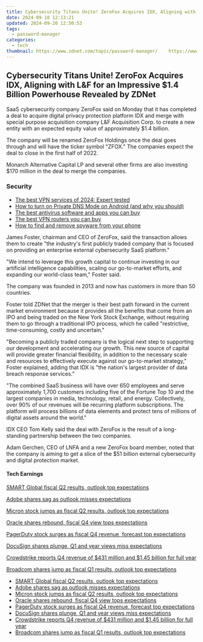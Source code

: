 ```yaml
---
title: Cybersecurity Titans Unite! ZeroFox Acquires IDX, Aligning with L&F for an Impressive $1.4 Billion Powerhouse Revealed by ZDNet
date: 2024-09-18 12:13:21
updated: 2024-09-20 12:50:53
tags:
  - password-manager
categories:
  - tech
thumbnail: https://www.zdnet.com/topic/password-manager/    https://www.zdnet.com/a/img/resize/fa949a1ea1b28c106a8d8faa2ea7139f831bb71f/2021/09/14/501d34df-90d3-4830-a6e0-a9e590bd4370/cybersecurity-1.jpg?width=170&height=128&fit=crop&auto=webp
---
```


## Cybersecurity Titans Unite! ZeroFox Acquires IDX, Aligning with L&F for an Impressive $1.4 Billion Powerhouse Revealed by ZDNet

SaaS cybersecurity company ZeroFox said on Monday that it has completed a deal to acquire digital privacy protection platform IDX and merge with special purpose acquisition company L&F Acquisition Corp. to create a new entity with an expected equity value of approximately $1.4 billion.

The company will be renamed ZeroFox Holdings once the deal goes through and will have the ticker symbol "ZFOX." The companies expect the deal to close in the first half of 2022\. 

Monarch Alternative Capital LP and several other firms are also investing $170 million in the deal to merge the companies. 

### Security

* [The best VPN services of 2024: Expert tested](https://www.zdnet.com/article/best-vpn/)
* [How to turn on Private DNS Mode on Android (and why you should)](https://www.zdnet.com/article/how-to-turn-on-private-dns-mode-on-android-and-why-you-should/)
* [The best antivirus software and apps you can buy](https://www.zdnet.com/article/best-antivirus/)
* [The best VPN routers you can buy](https://www.zdnet.com/article/best-vpn-router/)
* [How to find and remove spyware from your phone](https://www.zdnet.com/article/how-to-find-and-remove-spyware-from-your-phone/)

James Foster, chairman and CEO of ZeroFox, said the transaction allows them to create "the industry's first publicly traded company that is focused on providing an enterprise external cybersecurity SaaS platform." 

"We intend to leverage this growth capital to continue investing in our artificial intelligence capabilities, scaling our go-to-market efforts, and expanding our world-class team," Foster said. 

The company was founded in 2013 and now has customers in more than 50 countries. 

Foster told ZDNet that the merger is their best path forward in the current market environment because it provides all the benefits that come from an IPO and being traded on the New York Stock Exchange, without requiring them to go through a traditional IPO process, which he called "restrictive, time-consuming, costly and uncertain."

"Becoming a publicly traded company is the logical next step to supporting our development and accelerating our growth. This new source of capital will provide greater financial flexibility, in addition to the necessary scale and resources to effectively execute against our go-to-market strategy," Foster explained, adding that IDX is "the nation's largest provider of data breach response services."

"The combined SaaS business will have over 650 employees and serve approximately 1,700 customers including five of the Fortune Top 10 and the largest companies in media, technology, retail, and energy. Collectively, over 90% of our revenues will be recurring platform subscriptions. The platform will process billions of data elements and protect tens of millions of digital assets around the world." 

IDX CEO Tom Kelly said the deal with ZeroFox is the result of a long-standing partnership between the two companies. 

Adam Gerchen, CEO of LNFA and a new ZeroFox board member, noted that the company is aiming to get a slice of the $51 billion external cybersecurity and digital protection market. 

#### Tech Earnings

[SMART Global fiscal Q2 results, outlook top expectations](https://www.zdnet.com/article/smart-global-fiscal-q2-results-outlook-top-expectations/ "SMART Global fiscal Q2 results, outlook top expectations")

[Adobe shares sag as outlook misses expectations](https://www.zdnet.com/article/adobe-shares-sag-as-outlook-misses-expectations-on-halt-of-sales-to-russia/ "Adobe shares sag as outlook misses expectations")

[Micron stock jumps as fiscal Q2 results, outlook top expectations](https://www.zdnet.com/article/micron-stock-jumps-as-fyq2-results-outlook-top-expectations/ "Micron stock jumps as fiscal Q2 results, outlook top expectations")

[Oracle shares rebound, fiscal Q4 view tops expectations](https://www.zdnet.com/article/oracle-shares-drop-as-fiscal-q3-revenue-beats-but-profit-misses-on-equity-investments/ "Oracle shares rebound, fiscal Q4 view tops expectations")

[PagerDuty stock surges as fiscal Q4 revenue, forecast top expectations](https://www.zdnet.com/article/pagerduty-stock-surges-as-fiscal-q4-revenue-forecast-top-expectations/ "PagerDuty stock surges as fiscal Q4 revenue, forecast top expectations")

[DocuSign shares plunge, Q1 and year views miss expectations](https://www.zdnet.com/article/docusign-shares-plunge-fiscal-q4-revenue-beats-q1-revenue-view-misses-expectations/ "DocuSign shares plunge, Q1 and year views miss expectations")

[Crowdstrike reports Q4 revenue of $431 million and $1.45 billion for full year](https://www.zdnet.com/article/crowdstrike-reports-q4-revenue-of-431-million-and-1-45-billion-for-full-year/ "Crowdstrike reports Q4 revenue of $431 million and $1.45 billion for full year")

[Broadcom shares jump as fiscal Q1 results, outlook top expectations](https://www.zdnet.com/article/broadcom-shares-rise-as-fiscal-q1-results-outlook-top-expectations/ "Broadcom shares jump as fiscal Q1 results, outlook top expectations")

* [SMART Global fiscal Q2 results, outlook top expectations](https://www.zdnet.com/article/smart-global-fiscal-q2-results-outlook-top-expectations/ "SMART Global fiscal Q2 results, outlook top expectations")
* [Adobe shares sag as outlook misses expectations](https://www.zdnet.com/article/adobe-shares-sag-as-outlook-misses-expectations-on-halt-of-sales-to-russia/ "Adobe shares sag as outlook misses expectations")
* [Micron stock jumps as fiscal Q2 results, outlook top expectations](https://www.zdnet.com/article/micron-stock-jumps-as-fyq2-results-outlook-top-expectations/ "Micron stock jumps as fiscal Q2 results, outlook top expectations")
* [Oracle shares rebound, fiscal Q4 view tops expectations](https://www.zdnet.com/article/oracle-shares-drop-as-fiscal-q3-revenue-beats-but-profit-misses-on-equity-investments/ "Oracle shares rebound, fiscal Q4 view tops expectations")
* [PagerDuty stock surges as fiscal Q4 revenue, forecast top expectations](https://www.zdnet.com/article/pagerduty-stock-surges-as-fiscal-q4-revenue-forecast-top-expectations/ "PagerDuty stock surges as fiscal Q4 revenue, forecast top expectations")
* [DocuSign shares plunge, Q1 and year views miss expectations](https://www.zdnet.com/article/docusign-shares-plunge-fiscal-q4-revenue-beats-q1-revenue-view-misses-expectations/ "DocuSign shares plunge, Q1 and year views miss expectations")
* [Crowdstrike reports Q4 revenue of $431 million and $1.45 billion for full year](https://www.zdnet.com/article/crowdstrike-reports-q4-revenue-of-431-million-and-1-45-billion-for-full-year/ "Crowdstrike reports Q4 revenue of $431 million and $1.45 billion for full year")
* [Broadcom shares jump as fiscal Q1 results, outlook top expectations](https://www.zdnet.com/article/broadcom-shares-rise-as-fiscal-q1-results-outlook-top-expectations/ "Broadcom shares jump as fiscal Q1 results, outlook top expectations")

<ins class="adsbygoogle"
     style="display:block"
     data-ad-format="autorelaxed"
     data-ad-client="ca-pub-7571918770474297"
     data-ad-slot="1223367746"></ins>



<ins class="adsbygoogle"
     style="display:block"
     data-ad-client="ca-pub-7571918770474297"
     data-ad-slot="8358498916"
     data-ad-format="auto"
     data-full-width-responsive="true"></ins>
